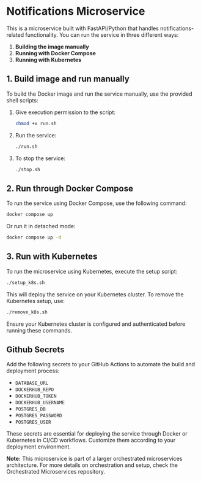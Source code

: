 
# Notifications Microservice

This is a microservice built with FastAPI/Python that handles notifications-related functionality. You can run the service in three different ways:

1. **Building the image manually**
2. **Running with Docker Compose**
3. **Running with Kubernetes**

## 1. Build image and run manually

To build the Docker image and run the service manually, use the provided shell scripts:

1. Give execution permission to the script:
   ```bash
   chmod +x run.sh
   ```

2. Run the service:
   ```bash
   ./run.sh
   ```

3. To stop the service:
   ```bash
   ./stop.sh
   ```

## 2. Run through Docker Compose

To run the service using Docker Compose, use the following command:

```bash
docker compose up
```

Or run it in detached mode:

```bash
docker compose up -d
```

## 3. Run with Kubernetes

To run the microservice using Kubernetes, execute the setup script:

```bash
./setup_k8s.sh
```

This will deploy the service on your Kubernetes cluster. To remove the Kubernetes setup, use:

```bash
./remove_k8s.sh
```

Ensure your Kubernetes cluster is configured and authenticated before running these commands.

## Github Secrets

Add the following secrets to your GitHub Actions to automate the build and deployment process:

- `DATABASE_URL`
- `DOCKERHUB_REPO`
- `DOCKERHUB_TOKEN`
- `DOCKERHUB_USERNAME`
- `POSTGRES_DB`
- `POSTGRES_PASSWORD`
- `POSTGRES_USER`

These secrets are essential for deploying the service through Docker or Kubernetes in CI/CD workflows. Customize them according to your deployment environment.

**Note:** This microservice is part of a larger orchestrated microservices architecture. For more details on orchestration and setup, check the Orchestrated Microservices repository.
